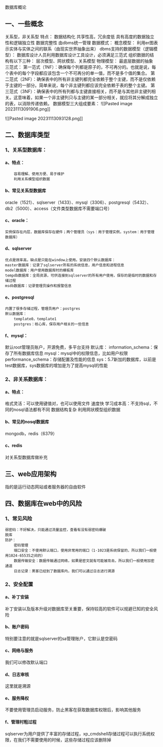 数据库概论
## 一、一些概念
关系型，非关系型
特点：
	数据结构化
	共享性高，冗余度低
	具有高度的数据独立性和逻辑独立性
	数据完整性
	由dbms统一管理
数据模式：
	概念模型：
		利用er图表示实体与实体之间的联系（由现实世界抽象出来）
	dbms支持的数据模型（逻辑模型）：
		数据库设计人员利用数据库设计工具设计，必须满足三范式
		组织数据的结构有以下三种：
			层次模型、网状模型、关系模型
	物理模型：
		最底层数据的抽象
三范式：
            第一范式（1NF）：确保每个列都是原子的，不可再分的。也就是说，每个表中的每个字段都应该包含一个不可再分的单一值，而不是多个值的集合。
			第二范式（2NF）：确保表中的所有非主键列都完全依赖于整个主键，而不是仅依赖于主键的一部分。简单来说，每个非主键列都应该完全依赖于表的整个主键。
			第三范式（3NF）：确保表中的所有列都与主键直接相关，而不是与其他非主键列相关。这意味着，如果一个非主键列只与主键的某一部分相关，就应将其分解成独立的表，以消除传递依赖。
数据模型三大组成要素：
![[Pasted image 20231113091906.png]]

![[Pasted image 20231113093128.png]]
## 二、数据库类型
### 1、关系型数据库：
#### a、特点：
		容易理解、使用方便、易于维护
		利用关系模型组织数据
#### b、常见关系型数据库
oracle（1521）、sqlserver（1433）、mysql（3306）、postgresql（5432）、db2（5000）、access（文件类型数据库不需要端口号）
#### c、oracle：
	实例保存在内层，数据库保存在硬件；两个管理员（sys：用于管理实例，system：用于管理数据库）
#### d、sqlserver
	优点是效率高，缺点是只能在window上使用。安装四个默认数据库：
	master数据库：记录了sqlserver所有的系统信息，用户信息和进程信息
	model数据库：用户使用数据库时的模板库
	tempdb数据库：全局资源，可供连接到sqlserver的所有用户使用，保存的是临时的数据和存储过程
	msdb数据库：记录管理员操作和报警信息
#### e、postgresql
	内置了很多存储过程，管理员用户：postgres
	默认数据库：
		template0，template1
		postgres：核心库，保存用户相关的一些信息
#### f、mysql：
默认root管理员账户，开源免费，多平台支持
默认库：
information_schema：保存了所有数据库信息
mysql：mysql中的权限信息，比如用户权限
performance_schema：存储配置及性能的信息
sys：5.7新加的数据库，以前是test数据库，sys数据库的增加是为了提高mysql的性能
### 2、非关系数据库：
#### a、特点：
格式灵活：可以使用键值对，也可以使用文件
速度快
学习成本高：不支持sql，不同的nosql语法都有不同
数据结构复杂
利用网状模型组织数据
#### b、常见的nosql数据库
mongodb，redis（6379）
#### c、redis
对关系型数据库做补充

## 三、web应用架构
指的是运行动态网站或者服务器的自由软件
## 四、数据库在web中的风险
### 1、常见风险
	弱密码：不好解决，只能通过流量监控，查看有没有弱密码爆破
	脱库
	防护：
		密码管理
		端口安全：不使用默认端口，使用非常用的端口（1-1023是系统保留的，所以我们一般使用1024-65535之间的）
		数据传输安全：数据传输通过网络，如果是密文就有可能被攻击，所以我们一般使用加密通道
		日志记录：黑客已经到了数据库内，我们可以通过日志进行溯源
### 2、安全配置
#### a、补丁安装
补丁安装以及版本升级对数据库至关重要，保持较高的软件可以规避已知的安全风险
#### b、账户密码
特别要注意的就是sqlserver的sa管理账户，它默认是空密码
#### c、网络与服务
我们可以修改默认端口
#### d、日志审核
这里就是溯源
#### e、服务降权
不要使用管理员启动服务，防止黑客在获取数据库权限后，影响其他服务
#### f、管理村粗过程
sqlserver为用户提供了丰富的存储过程，xp_cmdshell存储过程可以执行系统权限，在我们不需要使用的时候，这些存储过程应该删除掉
